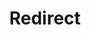 ﻿---
layout: src/layouts/Redirect.astro
title: Redirect
redirect: /docs/octopus-rest-api/cli/octopus-package-upload
pubDate:  2023-01-01
navSearch: false
navSitemap: false
navMenu: false
---
